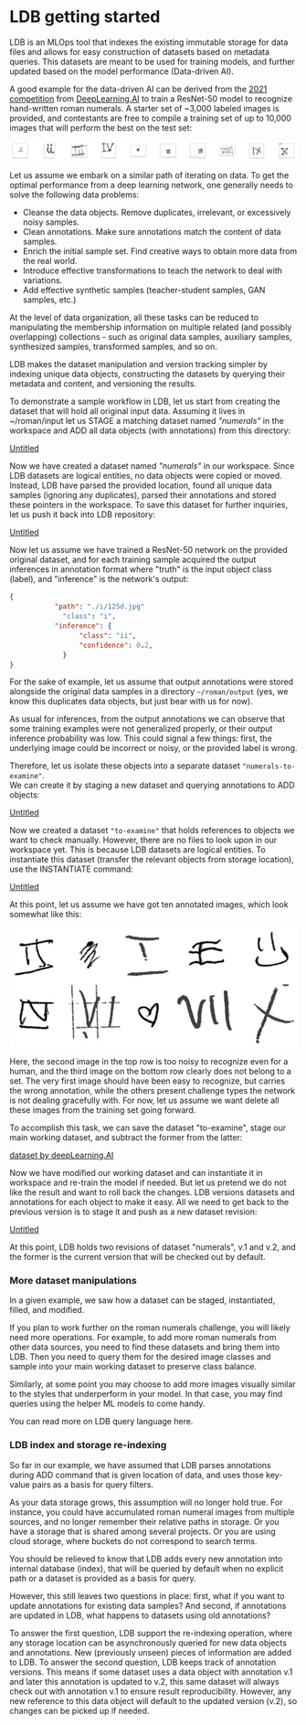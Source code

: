 # LDB getting started

LDB is an MLOps tool that indexes the existing immutable storage for data files and allows for easy construction of datasets based on metadata queries. 
This datasets are meant to be used for training models, and further updated based on the model performance (Data-driven AI).

A good example for the data-driven AI can be derived from the [2021 competition](https://https-deeplearning-ai.github.io/data-centric-comp/) 
from [DeepLearning.AI](http://deeplearning.AI) to train a ResNet-50 model to recognize hand-written roman numerals. 
A starter set of ~3,000 labeled images is provided, and contestants are free to compile a training set of up to 10,000 images that will perform 
the best on the test set:

![roman numerals dataset, courtesy DeepLearning.AI](images/numerals-deeplearningAI.png)


Let us assume we embark on a similar path of iterating on data. 
To get the optimal performance from a deep learning network, one generally needs to solve the following data problems:

* Cleanse the data objects. Remove duplicates, irrelevant, or excessively noisy samples.
* Clean annotations. Make sure annotations match the content of data samples.
* Enrich the initial sample set. Find creative ways to obtain more data from the real world.
* Introduce effective transformations to teach the network to deal with variations.
* Add effective synthetic samples (teacher-student samples, GAN samples, etc.)

At the level of data organization, all these tasks can be reduced to manipulating the membership information on multiple related 
(and possibly overlapping) collections - such as original data samples, auxiliary samples, synthesized samples, transformed samples, and so on.

LDB makes the dataset manipulation and version tracking simpler by indexing unique data objects, 
constructing the datasets by querying their metadata and content, and versioning the results.

To demonstrate a sample workflow in LDB, let us start from creating the dataset that will hold all original input data. 
Assuming it lives in ~/roman/input let us STAGE a matching dataset named *"numerals"* in the workspace and ADD all data objects (with annotations) 
from this directory:

[Untitled](https://www.notion.so/f321fb3490ca45d2a4fc67c7b662a616)

Now we have created a dataset named *"numerals"* in our workspace. Since LDB datasets are logical entities, no data objects were copied or moved. 
Instead, LDB have parsed the provided location, found all unique data samples (ignoring any duplicates), parsed their annotations and stored 
these pointers in the workspace. To save this dataset for further inquiries, let us push it back into LDB repository:

[Untitled](https://www.notion.so/2a5cb8d81a5048418d908828786b853a)

Now let us assume we have trained a ResNet-50 network on the provided original dataset, and for each training sample acquired the output inferences 
in annotation format where "truth" is the input object class (label), and "inference" is the network's output:

```json
{
		   "path": "./i/125d.jpg"
			 "class": "i",
		   "inference": {
				 "class": "ii",
				 "confidence": 0.2,
			 }
}
```

For the sake of example, let us assume that output annotations were stored alongside the original data samples in a directory `~/roman/output` (yes, we know this duplicates data objects, but just bear with us for now).

As usual for inferences, from the output annotations we can observe that some training examples were not generalized properly, 
or their output inference probability was low. This could signal a few things: first, the underlying image could be incorrect or noisy, 
or the provided label is wrong.

Therefore, let us isolate these objects into a separate dataset `"numerals-to-examine"`.  
We can create it by staging a new dataset and querying annotations to ADD objects:

[Untitled](https://www.notion.so/cdab6c0436d94c3eb466d217167b3ce5)

Now we created a dataset `"to-examine"` that holds references to objects we want to check manually. 
However, there are no files to look upon in our workspace yet. This is because LDB datasets are logical entities. 
To instantiate this dataset (transfer the relevant objects from storage location), use the INSTANTIATE command:

[Untitled](https://www.notion.so/6af9e753bd25498ba10595f64a7c8169)

At this point, let us assume we have got ten annotated images, which look somewhat like this: 

![Courtesy: DeepLearning.ai, subset of images compiled by Pierre-Louis Bescond.](images/numerals-bescond.png)



Here, the second image in the top row is too noisy to recognize even for a human, and the third image on the bottom row clearly does not belong to a set. The very first image should have been easy to recognize, but carries the wrong annotation, while the others present challenge types the network is not dealing gracefully with.  For now, let us assume we want delete all these images from the training set going forward. 

To accomplish this task, we can save the dataset "to-examine", stage our main working dataset, and subtract the former from the latter:

[dataset by deepLearning.AI](images/numerals-deeplearningAI.png)

Now we have modified our working dataset and can instantiate it in workspace and re-train the model if needed. But let us pretend we do not like the result and want to roll back the changes. LDB versions datasets and annotations for each object to make it easy.  All we need to get back to the previous version is to stage it and push as a new dataset revision:

[Untitled](https://www.notion.so/6eb9e6c5a0c6488f8ac663a861f13c04)

At this point, LDB holds two revisions of dataset "numerals", v.1 and v.2, and the former is the current version that will be checked out by default.

### More dataset manipulations

In a given example, we saw how a dataset can be staged, instantiated, filled, and modified.

If you plan to work further on the roman numerals challenge, you will likely need more operations. For example, to add more roman numerals from other data sources, you need to find these datasets and bring them into LDB. Then you need to query them for the desired image classes and sample into your main working dataset to preserve class balance.

Similarly, at some point you may choose to add more images visually similar to the styles that underperform in your model. In that case, you may find queries using the helper ML models to come handy.  

You can read more on LDB query language here.

### LDB index and storage re-indexing

So far in our example, we have assumed that LDB parses annotations during ADD command that is given location of data, and uses those key-value pairs as a basis for query filters.

As your data storage grows, this assumption will no longer hold true. For instance, you could have accumulated roman numeral images from multiple sources, and no longer remember their relative paths in storage. Or you have a storage that is shared among several projects. Or you are using cloud storage, where buckets do not correspond to search terms. 

You should be relieved to know that LDB adds every new annotation into internal database (index), that will be queried by default when no explicit path or a dataset is provided as a basis for query. 

However, this still leaves two questions in place: first, what if you want to update annotations for existing data samples? And second, if annotations are updated in LDB, what happens to datasets using old annotations?

To answer the first question, LDB support the re-indexing operation, where any storage location can be asynchronously queried for new data objects and annotations. New (previously unseen) pieces of information are added to LDB. To answer the second question, LDB keeps track of annotation versions. This means if some dataset uses a data object with annotation v.1 and later this annotation is updated to v.2, this same dataset will always check out with annotation v.1 to ensure  result reproducibility. However, any new reference to this data object will default to the updated version (v.2), so changes can be picked up if needed.

